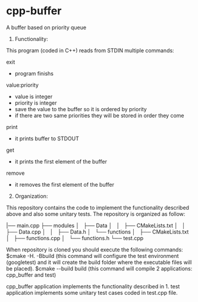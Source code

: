 # cpp-buffer
A buffer based on priority queue

1. Functionality:

This program (coded in C++) reads from STDIN multiple commands:

exit
- program finishs

value:priority
- value is integer
- priority is integer
- save the value to the buffer so it is ordered by priority
- if there are two same priorities they will be stored in order they come

print
- it prints buffer to STDOUT

get
- it prints the first element of the buffer

remove
- it removes the first element of the buffer

2. Organization:

This repository contains the code to implement the functionality described above and also some unitary tests.
The repository is organized as follow:
  
|── main.cpp
├── modules
│   ├── Data
│   │   ├── CMakeLists.txt
│   │   ├── Data.cpp
│   │   ├── Data.h
│   └── functions
│       ├── CMakeLists.txt
│       ├── functions.cpp
│       └── functions.h
└── test.cpp

When repository is cloned you should execute the following commands:
$cmake -H. -Bbuild (this command will configure the test environment (googletest) and it will create the build folder where the executable files will be placed).
$cmake --build build (this command will compile 2 applications: cpp_buffer and test)

cpp_buffer application implements the functionality described in 1.
test application implements some unitary test cases coded in test.cpp file.
